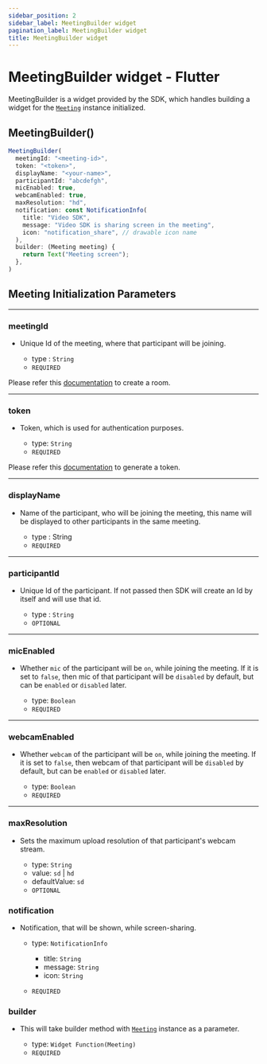 ```yaml
---
sidebar_position: 2
sidebar_label: MeetingBuilder widget
pagination_label: MeetingBuilder widget
title: MeetingBuilder widget
---
```


# MeetingBuilder widget - Flutter

<div class="sdk-api-ref">

MeetingBuilder is a widget provided by the SDK, which handles building a widget for the [`Meeting`](../meeting-class/introduction) instance initialized.

## MeetingBuilder()

```js
MeetingBuilder(
  meetingId: "<meeting-id>",
  token: "<token>",
  displayName: "<your-name>",
  participantId: "abcdefgh",
  micEnabled: true,
  webcamEnabled: true,
  maxResolution: "hd",
  notification: const NotificationInfo(
    title: "Video SDK",
    message: "Video SDK is sharing screen in the meeting",
    icon: "notification_share", // drawable icon name
  ),
  builder: (Meeting meeting) {
    return Text("Meeting screen");
  },
)
```

## Meeting Initialization Parameters

---

### meetingId

- Unique Id of the meeting, where that participant will be joining.

  - type : `String`
  - `REQUIRED`

Please refer this [documentation](/api-reference/realtime-communication/create-room) to create a room.

---

### token

- Token, which is used for authentication purposes.

  - type: `String`
  - `REQUIRED`

Please refer this [documentation](/api-reference/realtime-communication/intro/) to generate a token.

---

### displayName

- Name of the participant, who will be joining the meeting, this name will be displayed to other participants in the same meeting.

  - type : String
  - `REQUIRED`

---

### participantId

- Unique Id of the participant. If not passed then SDK will create an Id by itself and will use that id.

  - type : `String`
  - `OPTIONAL`

---

### micEnabled

- Whether `mic` of the participant will be `on`, while joining the meeting. If it is set to `false`, then mic of that participant will be `disabled` by default, but can be `enabled` or `disabled` later.

  - type: `Boolean`
  - `REQUIRED`

---

### webcamEnabled

- Whether `webcam` of the participant will be `on`, while joining the meeting. If it is set to `false`, then webcam of that participant will be `disabled` by default, but can be `enabled` or `disabled` later.

  - type: `Boolean`
  - `REQUIRED`

---

### maxResolution

- Sets the maximum upload resolution of that participant's webcam stream.

  - type: `String`
  - value: `sd` | `hd`
  - defaultValue: `sd`
  - `OPTIONAL`

### notification

- Notification, that will be shown, while screen-sharing.

  - type: `NotificationInfo`

    - title: `String`
    - message: `String`
    - icon: `String`

  - `REQUIRED`

### builder

- This will take builder method with [`Meeting`](../meeting-class/introduction) instance as a parameter.

  - type: `Widget Function(Meeting)`
  - `REQUIRED`

</div>
